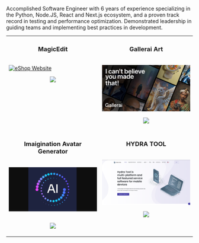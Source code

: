 <!-- <div>
    <img align="right" alt="Coding" height="250" width="400" src="https://github.com/YouthDream0925/Portfolio_Images/blob/master/Profile%20image.gif">
</div> -->

<!-- <br/>
<div>
    <img src="https://readme-typing-svg.herokuapp.com?font=Architects+Daughter&amp;color=FF7722&amp;size=30&amp;lines=Welcome+to+my+profile+!;Senior+Software+Engineer;" style="max-width: 100%;">
</div>
<br/> -->

<p>Accomplished Software Engineer with 6 years of experience specializing in the Python, Node.JS, React and Next.js ecosystem, and a proven track record in testing and performance optimization. Demonstrated leadership in guiding teams and implementing best practices in development.</p>

<table>  
  <tr>
    <td width="50%" valign="top">
      <h3 align="center">MagicEdit</h3>
      <br />
      <a target="_blank" href="https://magicedit.app/">
        <img src="https://github.com/YouthDream0925/Portfolio_Images/blob/master/magic-edit.png" width="100%" alt="eShop Website"/>
      </a>
      <br />
      <p align="center">
        <a href="https://magicedit.app/" target="_blank">
          <img src="https://img.shields.io/static/v1?label=|&message=WEBSITE&color=82D8F9&style=plastic&logo=google-chrome&logo-color=white"/>
        </a>
      </p>
    </td>
    <td width="50%" valign="top">
      <h3 align="center">Gallerai Art</h3>
      <br />
      <a target="_blank" href="https://gallerai.ai">
        <img src="https://github.com/YouthDream0925/Portfolio_Images/blob/master/gallerai.png" width="100%" alt="eShop Website"/>
      </a>
      <br />
      <p align="center">
        <a href="https://gallerai.ai" target="_blank">
          <img src="https://img.shields.io/static/v1?label=|&message=WEBSITE&color=82D8F9&style=plastic&logo=google-chrome&logo-color=white"/>
        </a>
      </p>
    </td>
  </tr>
  <tr>
    <td width="50%" valign="top">
      <h3 align="center">Imaigination Avatar Generator</h3>
      <br />
        <a target="_blank" href="https://play.google.com/store/apps/details?id=com.imaigination.avatar" style="display: flex; justify-content: center">
          <img src="https://github.com/YouthDream0925/Portfolio_Images/blob/master/Imaigination_avatar_generator.png" width="100%" alt="Imaigination Avatar Generator" />
        </a>
      <br />
      <p align="center">
        <a href="https://play.google.com/store/apps/details?id=com.imaigination.avatar" target="_blank">
          <img src="https://img.shields.io/static/v1?label=|&message=Mobile&color=82D8F9&style=plastic&logo=google-chrome&logo-color=white"/>
        </a>
      </p>
    </td>
    <td width="50%" valign="top">
      <h3 align="center">HYDRA TOOL</h3>
        <br />
        <a target="_blank" href="https://hydradongle.com">
            <img src="https://github.com/YouthDream0925/Portfolio_Images/blob/master/hydra.png" width="100%" alt="HYDRA TOOL Website"/>
        </a>
        <br />
      <p align="center">
        <a href="https://hydradongle.com" target="_blank">
          <img src="https://img.shields.io/static/v1?label=|&message=WEBSITE&color=82D8F9&style=plastic&logo=google-chrome&logo-color=white"/></a>
      </p>
    </td>
  </tr>
</table>
